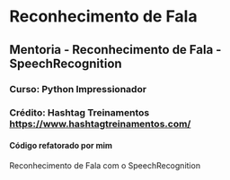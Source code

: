# Reconhecimento de Fala
## Mentoria - Reconhecimento de Fala - SpeechRecognition
### Curso: Python Impressionador
### Crédito: Hashtag Treinamentos https://www.hashtagtreinamentos.com/
#### Código refatorado por mim
<p>Reconhecimento de Fala com o SpeechRecognition</p>
